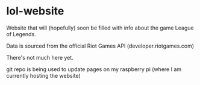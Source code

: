 lol-website
===========

Website that will (hopefully) soon be filled with info about the game League of Legends.

Data is sourced from the official Riot Games API (developer.riotgames.com)

There's not much here yet.

git repo is being used to update pages on my raspberry pi (where I am currently hosting the website)
